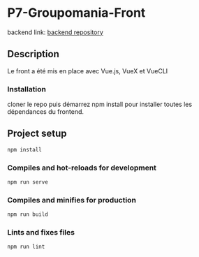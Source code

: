 # P7-Groupomania-Front

 backend link: [backend repository](https://github.com/Kiggz-Prizrak/P7-Groupomania-API)

## Description
Le front a été mis en place avec Vue.js, VueX et VueCLI 

### Installation
cloner le repo puis démarrez npm install pour installer toutes les dépendances du frontend.

## Project setup
```bash
npm install
```

### Compiles and hot-reloads for development
```bash
npm run serve
```

### Compiles and minifies for production
```bash
npm run build
```

### Lints and fixes files
```bash
npm run lint
```



